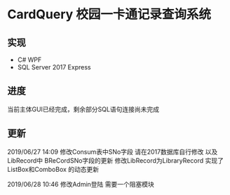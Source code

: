 # CardQuery 校园一卡通记录查询系统

##  实现  
+  C# WPF
+  SQL Server 2017 Express 

## 进度
当前主体GUI已经完成，剩余部分SQL语句连接尚未完成

## 更新
2019/06/27 14:09 修改Consum表中SNo字段 请在2017数据库自行修改
以及LibRecord中  BReCordSNo字段的更新 
修改LibRecord为LibraryRecord
实现了ListBox和ComboBox 的动态更新

2019/06/28 10:46  修改Admin登陆 需要一个阻塞模块

